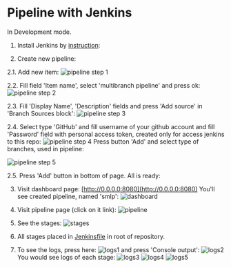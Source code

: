 # Pipeline with Jenkins
In Development mode.

1. Install Jenkins by [instruction](https://www.digitalocean.com/community/tutorials/how-to-install-jenkins-on-ubuntu-20-04):

2. Create new pipeline:

  2.1. Add new item:
  ![pipeline step 1](./assets/jenkins/setup_pipeline_01.png)

  2.2. Fill field 'Item name', select 'multibranch pipeline' and press ok:
  ![pipeline step 2](./assets/jenkins/setup_pipeline_02.png)

  2.3. Fill 'Display Name', 'Description' fields and press 'Add source' in 'Branch Sources block':
  ![pipeline step 3](./assets/jenkins/setup_pipeline_03.png)

  2.4. Select type 'GitHub' and fill username of your github account and fill 'Password' field with personal access token, created only for access jenkins to this repo:
  ![pipeline step 4](./assets/jenkins/setup_pipeline_04.png)
  Press button 'Add' and select type of branches, used in pipeline:

  ![pipeline step 5](./assets/jenkins/setup_pipeline_05.png)

  2.5. Press 'Add' button in bottom of page. All is ready:

3. Visit dashboard page: [http://0.0.0.0:8080](http://0.0.0.0:8080)
You'll see created pipeline, named 'smlp':
![dashboard](./assets/jenkins/pipeline01.png)

4. Visit pipeline page (click on it link):
![pipeline](./assets/jenkins/pipeline02.png)

5. See the stages:
![stages](./assets/jenkins/pipeline03.png)

6. All stages placed in [Jenkinsfile](../Jenkinsfile) in root of repository.

7. To see the logs, press here:
![logs1](./assets/jenkins/logs01.png)
and press 'Console output':
![logs2](./assets/jenkins/logs02.png)
You would see logs of each stage:
![logs3](./assets/jenkins/logs03.png)
![logs4](./assets/jenkins/logs04.png)
![logs5](./assets/jenkins/logs05.png)
